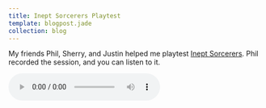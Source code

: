 ```yaml
---
title: Inept Sorcerers Playtest
template: blogpost.jade
collection: blog
---
```


My friends Phil, Sherry, and Justin helped me playtest [Inept Sorcerers]. Phil recorded the session, and you can listen to it.

<!-- more -->

<audio controls><source src="https://doc-0c-9o-docs.googleusercontent.com/docs/securesc/t9hhd0ev229vj3772899enbq07o1pqml/2ghl25scd84r72odjjh7255lkdudfbst/1437170400000/08799709504205861142/08799709504205861142/0B3VXBnhSaIH2cV9wcWZkSFRObzA?e=download" type="audio/mpeg">Your browser doesn't support the audio element.</audio>

[Inept Sorcerers]: /assets/rpg/IneptSorcerers.pdf

